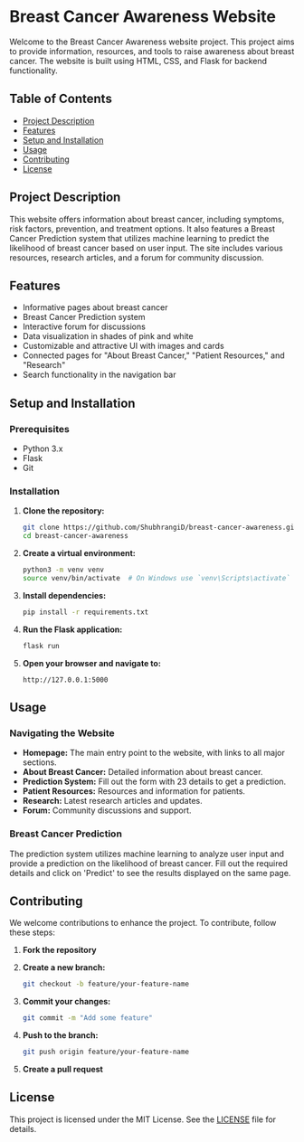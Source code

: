 # Breast Cancer Awareness Website

Welcome to the Breast Cancer Awareness website project. This project aims to provide information, resources, and tools to raise awareness about breast cancer. The website is built using HTML, CSS, and Flask for backend functionality.

## Table of Contents

- [Project Description](#project-description)
- [Features](#features)
- [Setup and Installation](#setup-and-installation)
- [Usage](#usage)
- [Contributing](#contributing)
- [License](#license)

## Project Description

This website offers information about breast cancer, including symptoms, risk factors, prevention, and treatment options. It also features a Breast Cancer Prediction system that utilizes machine learning to predict the likelihood of breast cancer based on user input. The site includes various resources, research articles, and a forum for community discussion.

## Features

- Informative pages about breast cancer
- Breast Cancer Prediction system
- Interactive forum for discussions
- Data visualization in shades of pink and white
- Customizable and attractive UI with images and cards
- Connected pages for "About Breast Cancer," "Patient Resources," and "Research"
- Search functionality in the navigation bar

## Setup and Installation

### Prerequisites

- Python 3.x
- Flask
- Git

### Installation

1. **Clone the repository:**

    ```bash
    git clone https://github.com/ShubhrangiD/breast-cancer-awareness.git
    cd breast-cancer-awareness
    ```

2. **Create a virtual environment:**

    ```bash
    python3 -m venv venv
    source venv/bin/activate  # On Windows use `venv\Scripts\activate`
    ```

3. **Install dependencies:**

    ```bash
    pip install -r requirements.txt
    ```

4. **Run the Flask application:**

    ```bash
    flask run
    ```

5. **Open your browser and navigate to:**

    ```
    http://127.0.0.1:5000
    ```

## Usage

### Navigating the Website

- **Homepage:** The main entry point to the website, with links to all major sections.
- **About Breast Cancer:** Detailed information about breast cancer.
- **Prediction System:** Fill out the form with 23 details to get a prediction.
- **Patient Resources:** Resources and information for patients.
- **Research:** Latest research articles and updates.
- **Forum:** Community discussions and support.

### Breast Cancer Prediction

The prediction system utilizes machine learning to analyze user input and provide a prediction on the likelihood of breast cancer. Fill out the required details and click on 'Predict' to see the results displayed on the same page.


## Contributing

We welcome contributions to enhance the project. To contribute, follow these steps:

1. **Fork the repository**
2. **Create a new branch:**

    ```bash
    git checkout -b feature/your-feature-name
    ```

3. **Commit your changes:**

    ```bash
    git commit -m "Add some feature"
    ```

4. **Push to the branch:**

    ```bash
    git push origin feature/your-feature-name
    ```

5. **Create a pull request**

## License

This project is licensed under the MIT License. See the [LICENSE](LICENSE) file for details.
